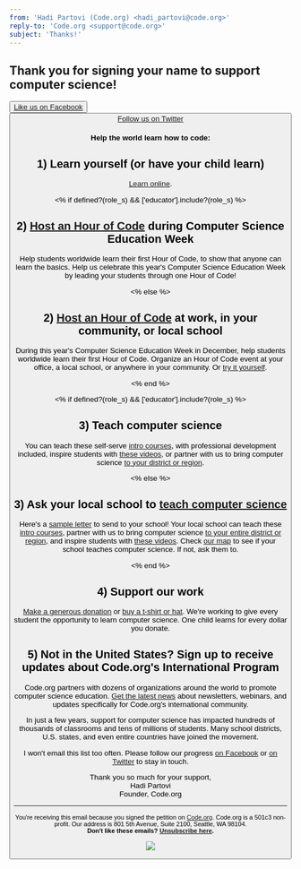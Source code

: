 ```yaml
---
from: 'Hadi Partovi (Code.org) <hadi_partovi@code.org>'
reply-to: 'Code.org <support@code.org>'
subject: 'Thanks!'
---
```


## Thank you for signing your name to support computer science!

[<button>Like us on Facebook](https://facebook.com/Codeorg)[<button>Follow us on Twitter](https://twitter.com/codeorg)

#### Help the world learn how to code:

## 1) Learn yourself (or have your child learn)

[Learn online](https://code.org/learn).

<% if defined?(role_s) && ['educator'].include?(role_s) %>

## 2) [Host an Hour of Code](https://hourofcode.com) during Computer Science Education Week

Help students worldwide learn their first Hour of Code, to show that anyone can learn the basics. Help us celebrate this year's Computer Science Education Week by leading your students through one Hour of Code!

<% else %>

## 2) [Host an Hour of Code](https://hourofcode.com) at work, in your community, or local school

During this year's Computer Science Education Week in December, help students worldwide learn their first Hour of Code. Organize an Hour of Code event at your office, a local school, or anywhere in your community. Or [try it yourself](https://code.org/learn).

<% end %>

<% if defined?(role_s) && ['educator'].include?(role_s) %>

## 3) Teach computer science

You can teach these self-serve [intro courses](https://studio.code.org), with professional development included, inspire students with [these videos](https://code.org/educate/inspire), or partner with us to bring computer science [to your district or region](https://code.org/educate/partner). 

<% else %>

## 3) Ask your local school to [teach computer science](https://code.org/educate)

Here's a [sample letter](https://code.org/promote/letter) to send to your school! Your local school can teach these [intro courses](https://studio.code.org), partner with us to bring computer science [to your entire district or region](https://code.org/educate/partner), and inspire students with [these videos](https://code.org/educate/inspire). Check [our map](https://code.org/yourschool) to see if your school teaches computer science. If not, ask them to.

<% end %>

## 4) Support our work

[Make a generous donation](https://code.org/donate) or [buy a t-shirt or hat](https://store.code.org). We're working to give every student the opportunity to learn computer science. One child learns for every dollar you donate.

## 5) Not in the United States? Sign up to receive updates about Code.org's International Program

Code.org partners with dozens of organizations around the world to promote computer science education. [Get the latest news](http://go.pardot.com/l/153401/2018-07-20/lfw71d) about newsletters, webinars, and updates specifically for Code.org's international community. 

In just a few years, support for computer science has impacted hundreds of thousands of classrooms and tens of millions of students. Many school districts, U.S. states, and even entire countries have joined the movement. 

I won't email this list too often. Please follow our progress [on Facebook](https://facebook.com/Code.org) or [on Twitter](https://twitter.com/codeorg) to stay in touch.

Thank you so much for your support,<br/>
Hadi Partovi <br/>
Founder, Code.org

<hr>

<small>You're receiving this email because you signed the petition on <a href="https://Code.org/">Code.org</a>. Code.org is a 501c3 non-profit. Our address is 801 5th Avenue, Suite 2100, Seattle, WA 98104.</small> <br />
<small><strong>Don't like these emails? [Unsubscribe here](<%= local_assigns.fetch(:unsubscribe_link, "") %>).</strong></small>


![](<%= local_assigns.fetch(:tracking_pixel, "") %>)

